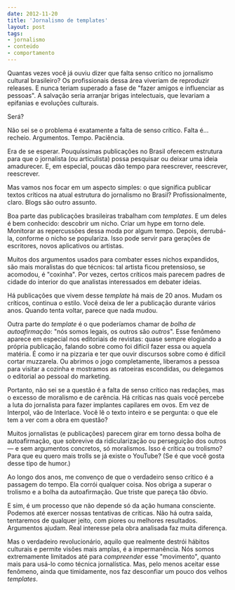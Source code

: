 ```yaml
---
date: 2012-11-20
title: 'Jornalismo de templates'
layout: post
tags:
- jornalismo
- conteúdo
- comportamento
---
```


Quantas vezes você já ouviu dizer que falta senso crítico no jornalismo cultural brasileiro? Os profissionais dessa área viveriam de reproduzir releases. E nunca teriam superado a fase de "fazer amigos e influenciar as pessoas". A salvação seria arranjar brigas intelectuais, que levariam a epifanias e evoluções culturais.

Será?

Não sei se o problema é exatamente a falta de senso crítico. Falta é… recheio. Argumentos. Tempo. Paciência.

Era de se esperar. Pouquíssimas publicações no Brasil oferecem estrutura para que o jornalista (ou articulista) possa pesquisar ou deixar uma ideia amadurecer. E, em especial, poucas dão tempo para reescrever, reescrever, reescrever.

Mas vamos nos focar em um aspecto simples: o que significa publicar textos críticos na atual estrutura do jornalismo no Brasil? Profissionalmente, claro. Blogs são outro assunto.

Boa parte das publicações brasileiras trabalham com *templates*. E um deles é bem conhecido: descobrir um nicho. Criar um hype em torno dele. Monitorar as repercussões dessa moda por algum tempo. Depois, derrubá-la, conforme o nicho se populariza. Isso pode servir para gerações de escritores, novos aplicativos ou artistas.

Muitos dos argumentos usados para combater esses nichos expandidos, são mais moralistas do que técnicos: tal artista ficou pretensioso, se acomodou, é "coxinha". Por vezes, certos críticos mais parecem padres de cidade do interior do que analistas interessados em debater ideias.

Há publicações que vivem desse *template* há mais de 20 anos. Mudam os críticos, continua o estilo. Você deixa de ler a publicação durante vários anos. Quando tenta voltar, parece que nada mudou.

Outra parte do *template* é o que poderíamos chamar de *bolha de autoafirmação*: "nós somos legais, os outros são *outros*". Esse fenômeno aparece em especial nos editoriais de revistas: quase sempre elogiando a própria publicação, falando sobre como foi difícil fazer essa ou aquela matéria. É como ir na pizzaria e ter que ouvir discursos sobre como é difícil cortar muzzarela. Ou abrimos o jogo completamente, liberamos a pessoa para visitar a cozinha e mostramos as ratoeiras escondidas, ou delegamos o editorial ao pessoal do marketing.

Portanto, não sei se a questão é a falta de senso crítico nas redações, mas o excesso de moralismo e de carência. Há críticas nas quais você percebe a luta do jornalista para fazer implantes capilares em ovos. Em vez de Interpol, vão de Interlace. Você lê o texto inteiro e se pergunta: o que ele tem a ver com a obra em questão?

Muitos jornalistas (e publicações) parecem girar em torno dessa bolha de autoafirmação, que sobrevive da ridicularização ou perseguição dos outros — e sem argumentos concretos, só moralismos. Isso é crítica ou trolismo? Para que eu quero mais trolls se já existe o YouTube? (Se é que você gosta desse tipo de humor.)

Ao longo dos anos, me convenço de que o verdadeiro senso crítico é a passagem do tempo. Ela corrói qualquer coisa. Nos obriga a superar o trolismo e a bolha da autoafirmação. Que triste que pareça tão óbvio.

E sim, é um processo que não depende só da ação humana consciente. Podemos até exercer nossas tentativas de críticas. Não há outra saída, tentaremos de qualquer jeito, com piores ou melhores resultados. Argumentos ajudam. Real interesse pela obra analisada faz muita diferença.

Mas o verdadeiro revolucionário, aquilo que realmente destrói hábitos culturais e permite visões mais amplas, é a impermanência. Nós somos extremamente limitados até para *compreender* esse "movimento", quanto mais para usá-lo como técnica jornalística. Mas, pelo menos aceitar esse fenômeno, ainda que timidamente, nos faz desconfiar um pouco dos velhos *templates*.